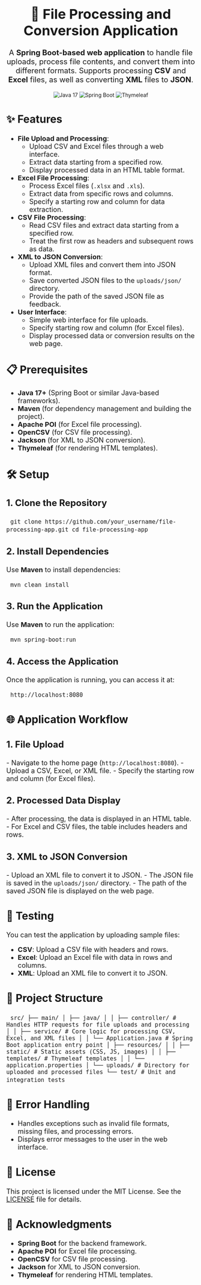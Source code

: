 <h1 align="center" style="font-size: 36px;">📂 File Processing and Conversion Application</h1><p align="center" style="font-size: 20px;"> A <strong>Spring Boot-based web application</strong> to handle file uploads, process file contents, and convert them into different formats. Supports processing <strong>CSV</strong> and <strong>Excel</strong> files, as well as converting <strong>XML</strong> files to <strong>JSON</strong>. </p> <p align="center"> <img src="https://img.shields.io/badge/Java-17-blue" alt="Java 17"> <img src="https://img.shields.io/badge/Spring%20Boot-3.1.5-brightgreen" alt="Spring Boot"> <img src="https://img.shields.io/badge/Thymeleaf-3.1.2-orange" alt="Thymeleaf"> </p>
<h2 style="font-size: 28px;">✨ Features</h2><ul style="font-size: 18px;"> <li><strong>File Upload and Processing</strong>: <ul> <li>Upload CSV and Excel files through a web interface.</li> <li>Extract data starting from a specified row.</li> <li>Display processed data in an HTML table format.</li> </ul> </li> <li><strong>Excel File Processing</strong>: <ul> <li>Process Excel files (<code>.xlsx</code> and <code>.xls</code>).</li> <li>Extract data from specific rows and columns.</li> <li>Specify a starting row and column for data extraction.</li> </ul> </li> <li><strong>CSV File Processing</strong>: <ul> <li>Read CSV files and extract data starting from a specified row.</li> <li>Treat the first row as headers and subsequent rows as data.</li> </ul> </li> <li><strong>XML to JSON Conversion</strong>: <ul> <li>Upload XML files and convert them into JSON format.</li> <li>Save converted JSON files to the <code>uploads/json/</code> directory.</li> <li>Provide the path of the saved JSON file as feedback.</li> </ul> </li> <li><strong>User Interface</strong>: <ul> <li>Simple web interface for file uploads.</li> <li>Specify starting row and column (for Excel files).</li> <li>Display processed data or conversion results on the web page.</li> </ul> </li> </ul>
<h2 style="font-size: 28px;">📋 Prerequisites</h2><ul style="font-size: 18px;"> <li><strong>Java 17+</strong> (Spring Boot or similar Java-based frameworks).</li> <li><strong>Maven</strong> (for dependency management and building the project).</li> <li><strong>Apache POI</strong> (for Excel file processing).</li> <li><strong>OpenCSV</strong> (for CSV file processing).</li> <li><strong>Jackson</strong> (for XML to JSON conversion).</li> <li><strong>Thymeleaf</strong> (for rendering HTML templates).</li> </ul>
<h2 style="font-size: 28px;">🛠️ Setup</h2><h3 style="font-size: 24px;">1. Clone the Repository</h3><pre style="font-size: 18px;"> <code>git clone https://github.com/your_username/file-processing-app.git cd file-processing-app</code> </pre><h3 style="font-size: 24px;">2. Install Dependencies</h3><p style="font-size: 18px;"> Use <strong>Maven</strong> to install dependencies: </p><pre style="font-size: 18px;"> <code>mvn clean install</code> </pre><h3 style="font-size: 24px;">3. Run the Application</h3><p style="font-size: 18px;"> Use <strong>Maven</strong> to run the application: </p><pre style="font-size: 18px;"> <code>mvn spring-boot:run</code> </pre><h3 style="font-size: 24px;">4. Access the Application</h3><p style="font-size: 18px;"> Once the application is running, you can access it at: </p><pre style="font-size: 18px;"> <code>http://localhost:8080</code> </pre>
<h2 style="font-size: 28px;">🌐 Application Workflow</h2><h3 style="font-size: 24px;">1. File Upload</h3><p style="font-size: 18px;"> - Navigate to the home page (<code>http://localhost:8080</code>). - Upload a CSV, Excel, or XML file. - Specify the starting row and column (for Excel files). </p><h3 style="font-size: 24px;">2. Processed Data Display</h3><p style="font-size: 18px;"> - After processing, the data is displayed in an HTML table. - For Excel and CSV files, the table includes headers and rows. </p><h3 style="font-size: 24px;">3. XML to JSON Conversion</h3><p style="font-size: 18px;"> - Upload an XML file to convert it to JSON. - The JSON file is saved in the <code>uploads/json/</code> directory. - The path of the saved JSON file is displayed on the web page. </p>
<h2 style="font-size: 28px;">🧪 Testing</h2><p style="font-size: 18px;"> You can test the application by uploading sample files: </p><ul style="font-size: 18px;"> <li><strong>CSV</strong>: Upload a CSV file with headers and rows.</li> <li><strong>Excel</strong>: Upload an Excel file with data in rows and columns.</li> <li><strong>XML</strong>: Upload an XML file to convert it to JSON.</li> </ul>
<h2 style="font-size: 28px;">📂 Project Structure</h2><pre style="font-size: 18px;"> <code>src/ ├── main/ │ ├── java/ │ │ ├── controller/ # Handles HTTP requests for file uploads and processing │ │ ├── service/ # Core logic for processing CSV, Excel, and XML files │ │ └── Application.java # Spring Boot application entry point │ ├── resources/ │ │ ├── static/ # Static assets (CSS, JS, images) │ │ ├── templates/ # Thymeleaf templates │ │ └── application.properties │ └── uploads/ # Directory for uploaded and processed files └── test/ # Unit and integration tests </code> </pre>
<h2 style="font-size: 28px;">🚨 Error Handling</h2><ul style="font-size: 18px;"> <li>Handles exceptions such as invalid file formats, missing files, and processing errors.</li> <li>Displays error messages to the user in the web interface.</li> </ul>
<h2 style="font-size: 28px;">📜 License</h2><p style="font-size: 18px;"> This project is licensed under the MIT License. See the <a href="LICENSE">LICENSE</a> file for details. </p>
<h2 style="font-size: 28px;">🙏 Acknowledgments</h2><ul style="font-size: 18px;"> <li><strong>Spring Boot</strong> for the backend framework.</li> <li><strong>Apache POI</strong> for Excel file processing.</li> <li><strong>OpenCSV</strong> for CSV file processing.</li> <li><strong>Jackson</strong> for XML to JSON conversion.</li> <li><strong>Thymeleaf</strong> for rendering HTML templates.</li> </ul>
